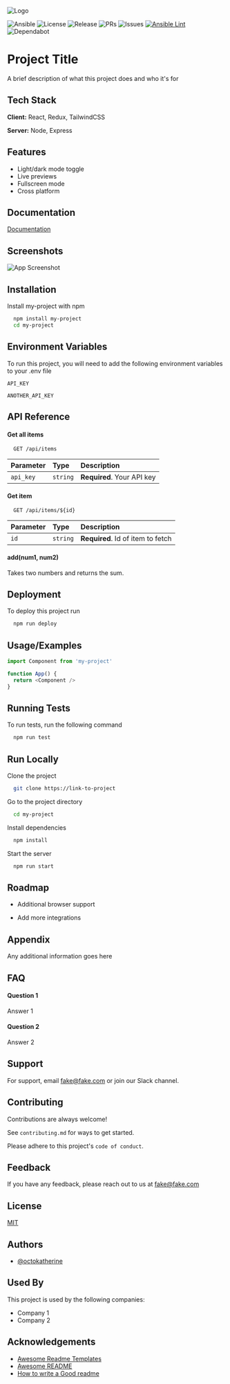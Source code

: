 
![Logo](https://dev-to-uploads.s3.amazonaws.com/uploads/articles/th5xamgrr6se0x5ro4g6.png)


![Ansible](https://img.shields.io/badge/ansible-%231A1918.svg?style=flat&logo=ansible&logoColor=white)
![License](https://badgen.net/github/license/ironwolphern/template-ansible)
![Release](https://badgen.net/github/release/ironwolphern/template-ansible)
![PRs](https://badgen.net/github/prs/ironwolphern/template-ansible)
![Issues](https://badgen.net/github/issues/ironwolphern/template-ansible)
[![Ansible Lint](https://github.com/ironwolphern/template-ansible/actions/workflows/ansible-lint.yml/badge.svg?event=pull_request)](https://github.com/ironwolphern/template-ansible/actions/workflows/ansible-lint.yml)
![Dependabot](https://badgen.net/github/dependabot/ironwolphern/template-ansible)


# Project Title

A brief description of what this project does and who it's for


## Tech Stack

**Client:** React, Redux, TailwindCSS

**Server:** Node, Express


## Features

- Light/dark mode toggle
- Live previews
- Fullscreen mode
- Cross platform


## Documentation

[Documentation](https://linktodocumentation)


## Screenshots

![App Screenshot](https://via.placeholder.com/468x300?text=App+Screenshot+Here)


## Installation

Install my-project with npm

```bash
  npm install my-project
  cd my-project
```
    
## Environment Variables

To run this project, you will need to add the following environment variables to your .env file

`API_KEY`

`ANOTHER_API_KEY`


## API Reference

#### Get all items

```http
  GET /api/items
```

| Parameter | Type     | Description                |
| :-------- | :------- | :------------------------- |
| `api_key` | `string` | **Required**. Your API key |

#### Get item

```http
  GET /api/items/${id}
```

| Parameter | Type     | Description                       |
| :-------- | :------- | :-------------------------------- |
| `id`      | `string` | **Required**. Id of item to fetch |

#### add(num1, num2)

Takes two numbers and returns the sum.


## Deployment

To deploy this project run

```bash
  npm run deploy
```


## Usage/Examples

```javascript
import Component from 'my-project'

function App() {
  return <Component />
}
```


## Running Tests

To run tests, run the following command

```bash
  npm run test
```


## Run Locally

Clone the project

```bash
  git clone https://link-to-project
```

Go to the project directory

```bash
  cd my-project
```

Install dependencies

```bash
  npm install
```

Start the server

```bash
  npm run start
```


## Roadmap

- Additional browser support

- Add more integrations


## Appendix

Any additional information goes here


## FAQ

#### Question 1

Answer 1

#### Question 2

Answer 2


## Support

For support, email fake@fake.com or join our Slack channel.


## Contributing

Contributions are always welcome!

See `contributing.md` for ways to get started.

Please adhere to this project's `code of conduct`.


## Feedback

If you have any feedback, please reach out to us at fake@fake.com


## License

[MIT](https://choosealicense.com/licenses/mit/)


## Authors

- [@octokatherine](https://www.github.com/octokatherine)


## Used By

This project is used by the following companies:

- Company 1
- Company 2


## Acknowledgements

 - [Awesome Readme Templates](https://awesomeopensource.com/project/elangosundar/awesome-README-templates)
 - [Awesome README](https://github.com/matiassingers/awesome-readme)
 - [How to write a Good readme](https://bulldogjob.com/news/449-how-to-write-a-good-readme-for-your-github-project)

